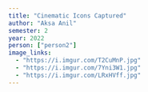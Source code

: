 ```yaml
---
title: "Cinematic Icons Captured"
author: "Aksa Anil"
semester: 2
year: 2022
person: ["person2"]
image_links:
  - "https://i.imgur.com/T2CuMnP.jpg"
  - "https://i.imgur.com/7Yni3W1.jpg"
  - "https://i.imgur.com/LRxHVff.jpg"
---
```

